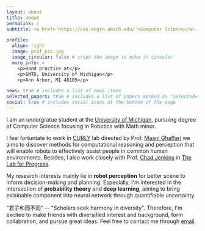 ```yaml
---
layout: about
title: about
permalink: /
subtitle: <a href='https://cse.engin.umich.edu/'>Computer Science</a>. University of Michigan.

profile:
  align: right
  image: prof_pic.jpg
  image_circular: false # crops the image to make it circular
  more_info: >
    <p>Band practice at</p>
    <p>SMTD, University of Michigan</p>
    <p>Ann Arbor, MI 48105</p>

news: true # includes a list of news items
selected_papers: true # includes a list of papers marked as "selected={true}"
social: true # includes social icons at the bottom of the page
---
```

I am an undergratue student at the [University of Michigan](https://umich.edu/), pursuing degree of Computer Science focusing in Robotics with Math minor.

<!-- I feel fortuntate to work in [The Lab for Progress](https://progress.eecs.umich.edu/) directed by Prof. [Chad Jenkins](https://web.eecs.umich.edu/~ocj/) In the lab, we aims to discover methods for computational reasoning and perception that will enable robots to effectively assist people in common human environments. Besides, I also work closely with the Ph.D. student [Joey Wilson](https://joeywilsoniv.com/) advised Prof. [Maani Ghaffari](https://robotics.umich.edu/profile/maani-ghaffari/) in the [CURLY](https://curly.engin.umich.edu/) lab.  -->

I feel fortuntate to work in [CURLY](https://curly.engin.umich.edu/) lab directed by Prof. [Maani Ghaffari](https://robotics.umich.edu/profile/maani-ghaffari/) we aims to discover methods for computational reasoning and perception that will enable robots to effectively assist people in common human environments. Besides, I also work closely with Prof. [Chad Jenkins](https://web.eecs.umich.edu/~ocj/) in [The Lab for Progress](https://progress.eecs.umich.edu/).

My research interests mainly lie in **robot perception** for better scene to inform decision-making and planning. Especially, I'm interested in the intersection of **probability theory** and **deep learning**, aiming to bring exlainable component into neural network through quantifiable uncertainty. 

“君子和而不同” -- "Scholars seek harmony in diversity". Therefore, I'm excited to make friends with diversified interest and background, form collabration, and pursue great ideas. Feel free to contact me through [email](mailto:rhxu@umich.edu).
